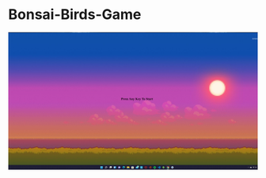 # Bonsai-Birds-Game

![bonsai-birds-image](https://github.com/Eemory/Bonsai-Birds-Game/blob/main/Screenshot%20(15).png?raw=true)
